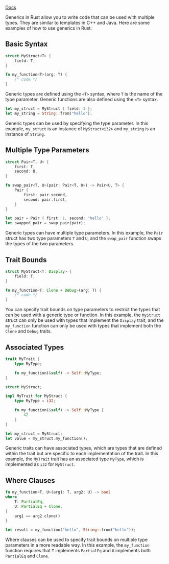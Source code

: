 [Docs](https://doc.rust-lang.org/book/ch10-01-syntax.html)

Generics in Rust allow you to write code that can be used with multiple types. They are similar to templates in C++ and Java. Here are some examples of how to use generics in Rust:

## Basic Syntax

```rust
struct MyStruct<T> {
    field: T,
}

fn my_function<T>(arg: T) {
    /* code */
}
```

Generic types are defined using the `<T>` syntax, where `T` is the name of the type parameter. Generic functions are also defined using the `<T>` syntax.

```rust
let my_struct = MyStruct { field: 1 };
let my_string = String::from("hello");
```

Generic types can be used by specifying the type parameter. In this example, `my_struct` is an instance of `MyStruct<i32>` and `my_string` is an instance of `String`.

## Multiple Type Parameters

```rust
struct Pair<T, U> {
    first: T,
    second: U,
}

fn swap_pair<T, U>(pair: Pair<T, U>) -> Pair<U, T> {
    Pair {
        first: pair.second,
        second: pair.first,
    }
}

let pair = Pair { first: 1, second: "hello" };
let swapped_pair = swap_pair(pair);
```

Generic types can have multiple type parameters. In this example, the `Pair` struct has two type parameters `T` and `U`, and the `swap_pair` function swaps the types of the two parameters.

## Trait Bounds

```rust
struct MyStruct<T: Display> {
    field: T,
}

fn my_function<T: Clone + Debug>(arg: T) {
    /* code */
}
```

You can specify trait bounds on type parameters to restrict the types that can be used with a generic type or function. In this example, the `MyStruct` struct can only be used with types that implement the `Display` trait, and the `my_function` function can only be used with types that implement both the `Clone` and `Debug` traits.

## Associated Types

```rust
trait MyTrait {
    type MyType;

    fn my_function(&self) -> Self::MyType;
}

struct MyStruct;

impl MyTrait for MyStruct {
    type MyType = i32;

    fn my_function(&self) -> Self::MyType {
        42
    }
}

let my_struct = MyStruct;
let value = my_struct.my_function();
```

Generic traits can have associated types, which are types that are defined within the trait but are specific to each implementation of the trait. In this example, the `MyTrait` trait has an associated type `MyType`, which is implemented as `i32` for `MyStruct`.

## Where Clauses

```rust
fn my_function<T, U>(arg1: T, arg2: U) -> bool
where
    T: PartialEq,
    U: PartialEq + Clone,
{
    arg1 == arg2.clone()
}

let result = my_function("hello", String::from("hello"));
```

Where clauses can be used to specify trait bounds on multiple type parameters in a more readable way. In this example, the `my_function` function requires that `T` implements `PartialEq` and `U` implements both `PartialEq` and `Clone`.